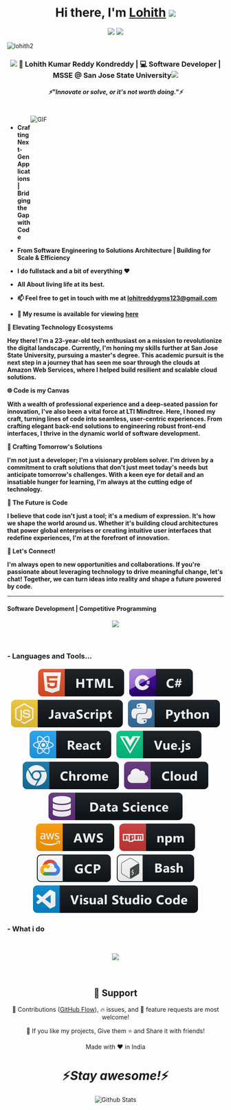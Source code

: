 <div align="center">
   <h1>Hi there, I'm <a href="">Lohith</a> <img src="https://media.giphy.com/media/hvRJCLFzcasrR4ia7z/giphy.gif" width="30px"> </h1>  
</div>
<p align='center'>
   <a href="https://www.linkedin.com/in/lohith-456b/"><img height="30" src="https://img.icons8.com/?size=2x&id=13930&format=png"></a> <a href=""><img height="30" src="https://img.icons8.com/?size=2x&id=LoyAjcvVKv1K&format=png"></a>   <p align="left"> <img src="https://komarev.com/ghpvc/?username=lohith2&label=Profile%20views&color=0e75b6&style=flat" alt="lohith2" /> </p>         
 </p>

<div align="center">
<h3><img src="https://media.giphy.com/media/WUlplcMpOCEmTGBtBW/giphy.gif" width="30"> 🙎 Lohith Kumar Reddy Kondreddy | 💻 Software Developer | MSSE @ San Jose State University<img src="https://media.giphy.com/media/WUlplcMpOCEmTGBtBW/giphy.gif" width="30"></h3>
</div>

 </p>
 
 <h5 align="center">
   <i>⚡️"Innovate or solve, or it's not worth doing."⚡️</i>
  </h5>
 
 
<br />
<img align="right" height="270px" width="450px" alt="GIF" src="https://www.infomazeelite.com/wp-content/uploads/2022/02/Hire-MERN-Stack-Developers-from-us.png" />
<p align="center">
  <h4>

     
 - Crafting Next-Gen Applications | Bridging the Gap with Code
 
 - From Software Engineering to Solutions Architecture | Building for Scale & Efficiency
 
 - I do fullstack and a bit of everything :heart:
 
 - All About living life at its best.

 - 📫 Feel free to get in touch with me at **lohitreddygms123@gmail.com**

 - 📄 My resume is available for viewing **[here](https://drive.google.com/file/d/1K3jR4g4MHfV4S_72ToP3t0xPuB5OsiiA/view?usp=sharing)**


🚀 **Elevating Technology Ecosystems**

Hey there! I'm a 23-year-old tech enthusiast on a mission to revolutionize the digital landscape. Currently, I'm honing my skills further at San Jose State University, pursuing a master's degree. This academic pursuit is the next step in a journey that has seen me soar through the clouds at Amazon Web Services, where I helped build resilient and scalable cloud solutions.

🌐 **Code is my Canvas**

With a wealth of professional experience and a deep-seated passion for innovation, I've also been a vital force at LTI Mindtree. Here, I honed my craft, turning lines of code into seamless, user-centric experiences. From crafting elegant back-end solutions to engineering robust front-end interfaces, I thrive in the dynamic world of software development.

🔧 **Crafting Tomorrow's Solutions**

I'm not just a developer; I'm a visionary problem solver. I'm driven by a commitment to craft solutions that don't just meet today's needs but anticipate tomorrow's challenges. With a keen eye for detail and an insatiable hunger for learning, I'm always at the cutting edge of technology.

🌟 **The Future is Code**

I believe that code isn't just a tool; it's a medium of expression. It's how we shape the world around us. Whether it's building cloud architectures that power global enterprises or creating intuitive user interfaces that redefine experiences, I'm at the forefront of innovation.

🔗 **Let's Connect!**

I'm always open to new opportunities and collaborations. If you're passionate about leveraging technology to drive meaningful change, let's chat! Together, we can turn ideas into reality and shape a future powered by code.

---
 
 <p align="center">
  <h4> Software Development | Competitive Programming </h4>
   </p>

<!--  -->

<p align="center" >
<a href="https://github.com/lohith2/github-readme-stats"> 
    <img  src="https://github-readme-stats.vercel.app/api?username=lohith2&show_icons=true&theme=react&border_color=61dafb&hide_border=true"/>
  </a>

</p>

<br />

### - Languages and Tools...

<p align="center">
  <!-- For more icons please follow  https://github.com/MikeCodesDotNET/ColoredBadges -->
  <img src="https://raw.githubusercontent.com/8bithemant/8bithemant/master/svg/dev/languages/html.svg" alt="html" style="vertical-align:top; margin:4px">    
  <img src="https://raw.githubusercontent.com/8bithemant/8bithemant/master/svg/dev/languages/csharp.svg" alt="csharp" style="vertical-align:top; margin:4px">
  <img src="https://raw.githubusercontent.com/8bithemant/8bithemant/master/svg/dev/languages/js.svg" alt="js" style="vertical-align:top; margin:4px">
  <img src="https://raw.githubusercontent.com/8bithemant/8bithemant/master/svg/dev/languages/python.svg" alt="python" style="vertical-align:top; margin:4px">
  <img src="https://raw.githubusercontent.com/8bithemant/8bithemant/master/svg/dev/frameworks/react.svg" alt="react" style="vertical-align:top; margin:4px">
  <img src="https://raw.githubusercontent.com/8bithemant/8bithemant/master/svg/dev/frameworks/vue.svg" alt="vue" style="vertical-align:top; margin:4px">
  <img src="https://raw.githubusercontent.com/8bithemant/8bithemant/master/svg/dev/misc/chrome.svg" alt="chrome" style="vertical-align:top; margin:4px">
  <img src="https://raw.githubusercontent.com/8bithemant/8bithemant/master/svg/dev/misc/cloud.svg" alt="cloud" style="vertical-align:top; margin:4px">
  <img src="https://raw.githubusercontent.com/8bithemant/8bithemant/master/svg/dev/misc/datascience.svg" alt="datascience" style="vertical-align:top; margin:4px">
  <img src="https://raw.githubusercontent.com/8bithemant/8bithemant/master/svg/dev/services/aws.svg" alt="aws" style="vertical-align:top; margin:4px">
  <img src="https://raw.githubusercontent.com/8bithemant/8bithemant/master/svg/dev/services/npm.svg" alt="npm" style="vertical-align:top; margin:4px">
  <img src="https://raw.githubusercontent.com/8bithemant/8bithemant/master/svg/dev/services/gcp.svg" alt="gcp" style="vertical-align:top; margin:4px">
  <img src="https://raw.githubusercontent.com/8bithemant/8bithemant/master/svg/dev/tools/bash.svg" alt="bash" style="vertical-align:top; margin:4px">
  <img src="https://raw.githubusercontent.com/8bithemant/8bithemant/master/svg/dev/tools/visualstudio_code.svg" alt="vscode" style="vertical-align:top; margin:4px">
</p>

<!--
### - Blogs 🌱
-->
<!--
<p align="center">
  <a href="https://dev.to/hemant">
    <img src="https://raw.githubusercontent.com/8bithemant/8bithemant/master/svg/blogs/devto.svg"> 
  </a>
</p>
-->



 ### - What i do


<br />

<p align="center">
   <img src="https://media.giphy.com/media/f9XgHHnPnDjOF1hWpl/giphy.gif" />
   </p>
   
   
<br />

<h2 align="center">🤝 Support</h2>

<p align="center">🎀 Contributions (<a href="https://guides.github.com/introduction/flow" title="GitHub flow">GitHub Flow</a>), 🔥 issues, and 🥮 feature requests are most welcome!</p>

<p align="center">💙 If you like my projects, Give them ⭐ and Share it with friends!</p>
</p>
<p align="center">Made with ❤️ in India</p>

<h1 align='center'>⚡️<i>Stay awesome!</i>⚡️</h1>

<p align="center">
        <img src="https://raw.githubusercontent.com/mayhemantt/mayhemantt/Update/svg/Bottom.svg" alt="Github Stats" />
</p>
